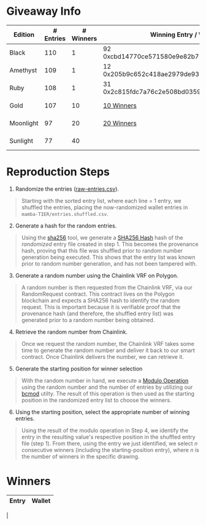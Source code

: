 # Giveaway Info

| Edition | # Entries | # Winners | Winning Entry / Wallet | Proof Link |
| ------- | --------- | --------- | ---------------------- | ---------- |
| Black   | 110       | 1         |  92	0xcbd14770ce571580e9e82b7188bf8b1e78bacd05 | [mamba-black/README.md](./mamba-black) |
| Amethyst | 109      | 1         |  12 0x205b9c652c418ae2979de938b6689da7c1b97db1 | [mamba-amethyst/README.md](./mamba-amethyst) |
| Ruby    | 108       | 1         | 31 0x2c815fdc7a76c2e508bd0359b5b7241c2f69cbff | [mamba-ruby/README.md](./mamba-ruby) |
| Gold    | 107       | 10        | [10 Winners](./mamba-gold#winners)                       | [mamba-gold/README.md](./mamba-gold) |
| Moonlight | 97      | 20        | [20 Winners](./mamba-moonlight#winners) | [mamba-moonlight/README.md](./mamba-moonlight) | 
| Sunlight | 77       | 40		| 			| [mamba-sunlight/README.md](./mamba-sunlight) |
 
# Reproduction Steps

1. Randomize the entries ([raw-entries.csv](raw-entries.csv)).

> Starting with the sorted entry list, where each line = 1 entry, we shuffled the entries, placing the now-randomized wallet entries in `mamba-TIER/entries.shuffled.csv`.

2. Generate a hash for the random entries.

> Using the [sha256](../sha256) tool, we generate a [SHA256 Hash](https://en.wikipedia.org/wiki/SHA-2) hash of the _randomized_ entry file created in step 1. This becomes the provenance hash, proving that this file was shuffled prior to random number generation being executed. This shows that the entry list was known prior to random number generation, and has not been tampered with.

3. Generate a random number using the Chainlink VRF on Polygon.

> A random number is then requested from the Chainlink VRF, via our RandomRequest contract. This contract lives on the Polygon blockchain and expects a SHA256 hash to identify the random request. This is important because it is verifiable proof that the provenance hash (and therefore, the shuffled entry list) was generated prior to a random number being obtained.
> 
4. Retrieve the random number from Chainlink.

> Once we request the random number, the Chainlink VRF takes some time to generate the random number and deliver it back to our smart contract. Once Chainlink delivers the number, we can retrieve it.

5. Generate the starting position for winner selection

> With the random number in hand, we execute a [Modulo Operation](https://en.wikipedia.org/wiki/Modulo_operation) using the random number and the number of entries by utilizing our [bcmod](../bcmod) utilty. The result of this operation is then used as the starting position in the randomized entry list to choose the winners.

6. Using the starting position, select the appropriate number of winning entries.

> Using the result of the modulo operation in Step 4, we identify the entry in the resulting value's respective position in the shuffled entry file (step 1). From there, using the entry we just identified, we select _n_ consecutive winners (including the starting-position entry), where _n_ is the number of winners in the specific drawing.

# Winners


| Entry | Wallet |
| ----- | ------ |
|